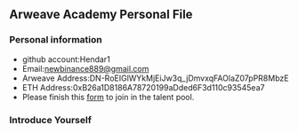 ## Arweave Academy Personal File

### Personal information

- github account:Hendar1
- Email:newbinance889@gmail.com
- Arweave Address:DN-RoEIGlWYkMjEiJw3q_jDmvxqFAOlaZ07pPR8MbzE
- ETH Address:0xB26a1D8186A78720199aDded6F3d110c93545ea7
- Please finish this [form](https://docs.google.com/forms/d/e/1FAIpQLSfWA5fIIcBgmRppm3jNz5vmf9Mai_QMVil-2pO4r7YKn_Zhtw/viewform?usp=sf_link) to join in the talent pool.

### Introduce Yourself
